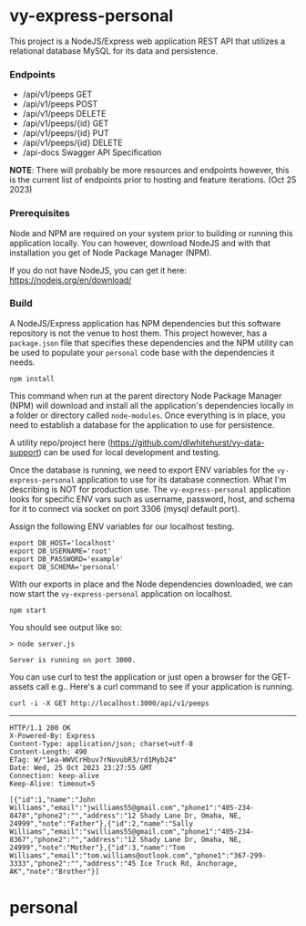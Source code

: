 # vy-express-personal

This project is a NodeJS/Express web application REST API that utilizes a
relational database MySQL for its data and persistence.

### Endpoints
- /api/v1/peeps GET
- /api/v1/peeps POST
- /api/v1/peeps DELETE
- /api/v1/peeps/{id} GET
- /api/v1/peeps/{id} PUT
- /api/v1/peeps/{id} DELETE
- /api-docs Swagger API Specification

**NOTE**: There will probably be more resources and endpoints however, this is the
current list of endpoints prior to hosting and feature iterations. (Oct 25 2023)

### Prerequisites

Node and NPM are required on your system prior to building or running this
application locally. You can however, download NodeJS and with that installation
you get of Node Package Manager (NPM).

If you do not have NodeJS, you can get it here: https://nodejs.org/en/download/

### Build

A NodeJS/Express application has NPM dependencies but this software repository
is not the venue to host them. This project however, has a `package.json` file
that specifies these dependencies and the NPM utility can be used to populate
your `personal` code base with the dependencies it needs.

```shell
npm install
```

This command when run at the parent directory Node Package Manager (NPM) will
download and install all the application's dependencies locally in a folder
or directory called `node-modules`. Once everything is in place, you need to
establish a database for the application to use for persistence.

A utility repo/project here (https://github.com/dlwhitehurst/vy-data-support)
can be used for local development and testing.

Once the database is running, we need to export ENV variables for the
`vy-express-personal` application to use for its database connection. What
I'm describing is NOT for production use. The `vy-express-personal` application
looks for specific ENV vars such as username, password, host, and schema for it to
connect via socket on port 3306 (mysql default port).

Assign the following ENV variables for our localhost testing.

```shell
export DB_HOST='localhost'
export DB_USERNAME='root'
export DB_PASSWORD='example'
export DB_SCHEMA='personal'
```

With our exports in place and the Node dependencies downloaded, we can now start
the `vy-express-personal` application on localhost.

```shell
npm start
```

You should see output like so:

```shell
> node server.js

Server is running on port 3000.
```

You can use curl to test the application or just open a browser for the GET-
assets call e.g.. Here's a curl command to see if your application is running.

```shell
curl -i -X GET http://localhost:3000/api/v1/peeps
```
--- 
```shell
HTTP/1.1 200 OK
X-Powered-By: Express
Content-Type: application/json; charset=utf-8
Content-Length: 490
ETag: W/"1ea-WWVCrHbuv7rNuvubR3/rd1Myb24"
Date: Wed, 25 Oct 2023 23:27:55 GMT
Connection: keep-alive
Keep-Alive: timeout=5

[{"id":1,"name":"John Williams","email":"jwilliams55@gmail.com","phone1":"405-234-8478","phone2":"","address":"12 Shady Lane Dr, Omaha, NE, 24999","note":"Father"},{"id":2,"name":"Sally Williams","email":"swilliams55@gmail.com","phone1":"405-234-8367","phone2":"","address":"12 Shady Lane Dr, Omaha, NE, 24999","note":"Mother"},{"id":3,"name":"Tom Williams","email":"tom.williams@outlook.com","phone1":"367-299-3333","phone2":"","address":"45 Ice Truck Rd, Anchorage, AK","note":"Brother"}]
```
# personal
